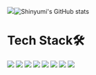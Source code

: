 <img src="https://capsule-render.vercel.app/api?type=wave&color=auto&height=300&section=header&text=Hi,%20I'm%20Yumi!&fontSize=90"/>![Shinyumi's GitHub stats](https://github-readme-stats.vercel.app/api?username=shinyumi43&show_icons=true&theme=radical)
# Tech Stack🛠
<img src="https://img.shields.io/badge/Java-007396?style=flat-square&logo=Java&logoColor=white"/>&nbsp;<img src="https://img.shields.io/badge/Python-3776AB?style=flat-square&logo=Python&logoColor=white"/>&nbsp;<img src="https://img.shields.io/badge/C++-00599C?style=flat-square&logo=C%2B%2B&logoColor=white"/>&nbsp;<img src="https://img.shields.io/badge/Android-3DDC84?style=flat-square&logo=Android&logoColor=white"/>
<img src="https://img.shields.io/badge/Git-F05032?style=flat-square&logo=Git&logoColor=white"/>&nbsp;<img src="https://img.shields.io/badge/Visual Studio-5C2D91?style=flat-square&logo=Visual Studio&logoColor=white"/>&nbsp;<img src="https://img.shields.io/badge/PyCharm-000000?style=flat-square&logo=PyCharm&logoColor=white"/>&nbsp;<img src="https://img.shields.io/badge/MySQL-4479A1?style=flat-square&logo=MySQL&logoColor=white"/>
